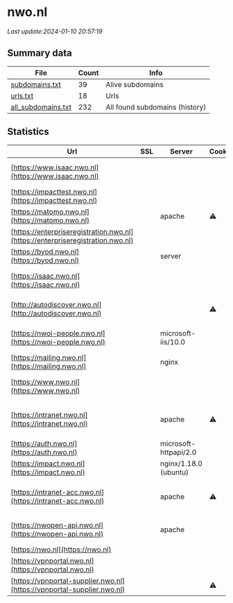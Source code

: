 # nwo.nl
*Last update:2024-01-10 20:57:19*
## Summary data
| File       | Count | Info |
|------------|-------|------|
|[subdomains.txt](/data/nwo/subdomains.txt)|39|Alive subdomains|
|[urls.txt](/data/nwo/urls.txt)|18|Urls|
|[all_subdomains.txt](/data/nwo/all_subdomains.txt)|232|All found subdomains (history)|
## Statistics
| Url | SSL | Server | Cookie | HSTS | CSP | XFO | XXP | RP | Tech |
|------------|-------|------|------|------|------|------|------|------|------|
|[https://www.isaac.nwo.nl](https://www.isaac.nwo.nl)| | | | | | | |:white_check_mark: |Apache HTTP Server H...|
|[https://impacttest.nwo.nl](https://impacttest.nwo.nl)| | | | | | | |:white_check_mark: |Nginx:1.18.0 Ubuntu|
|[https://matomo.nwo.nl](https://matomo.nwo.nl)| |apache|:warning: | |:warning: |:white_check_mark: |:white_check_mark: |:white_check_mark: |Apache HTTP Server|
|[https://enterpriseregistration.nwo.nl](https://enterpriseregistration.nwo.nl)| | | | | | | |:white_check_mark: |HSTS|
|[https://byod.nwo.nl](https://byod.nwo.nl)| |server| | |:warning: |:white_check_mark: |:white_check_mark: |:white_check_mark: ||
|[https://isaac.nwo.nl](https://isaac.nwo.nl)| | | | | | | |:white_check_mark: |Apache HTTP Server H...|
|[http://autodiscover.nwo.nl](http://autodiscover.nwo.nl)| | |:warning: |:white_check_mark: | |:white_check_mark: |:white_check_mark: |:white_check_mark: |IIS:10.0 Microsoft A...|
|[https://nwoi-people.nwo.nl](https://nwoi-people.nwo.nl)| |microsoft-iis/10.0| |:white_check_mark: |:warning: |:white_check_mark: | |:white_check_mark: |HSTS IIS:10.0 Window...|
|[https://mailing.nwo.nl](https://mailing.nwo.nl)| |nginx| |:white_check_mark: | | | |:white_check_mark: |HSTS Nginx|
|[https://www.nwo.nl](https://www.nwo.nl)| | | |:white_check_mark: |:warning: |:white_check_mark: | |:white_check_mark: |Drupal:9 Google Tag...|
|[https://intranet.nwo.nl](https://intranet.nwo.nl)| |apache|:warning: |:white_check_mark: |:white_check_mark: |:white_check_mark: |:white_check_mark: |Apache HTTP Server H...|
|[https://auth.nwo.nl](https://auth.nwo.nl)| |microsoft-httpapi/2.0| | | | | |:white_check_mark: |Microsoft HTTPAPI:2....|
|[https://impact.nwo.nl](https://impact.nwo.nl)| |nginx/1.18.0 (ubuntu)| | | | | |:white_check_mark: |Nginx:1.18.0 Ubuntu|
|[https://intranet-acc.nwo.nl](https://intranet-acc.nwo.nl)| |apache|:warning: |:white_check_mark: |:white_check_mark: |:white_check_mark: |:white_check_mark: |Apache HTTP Server H...|
|[https://nwopen-api.nwo.nl](https://nwopen-api.nwo.nl)| |apache| | | | | |:white_check_mark: |Apache HTTP Server M...|
|[https://nwo.nl](https://nwo.nl)| | | |:white_check_mark: |:warning: |:white_check_mark: | |:white_check_mark: |HSTS|
|[https://vpnportal.nwo.nl](https://vpnportal.nwo.nl)| | | | | | | |:white_check_mark: |HSTS|
|[https://vpnportal-supplier.nwo.nl](https://vpnportal-supplier.nwo.nl)| | |:warning: |:white_check_mark: |:warning: |:white_check_mark: |:white_check_mark: |:white_check_mark: |HSTS|